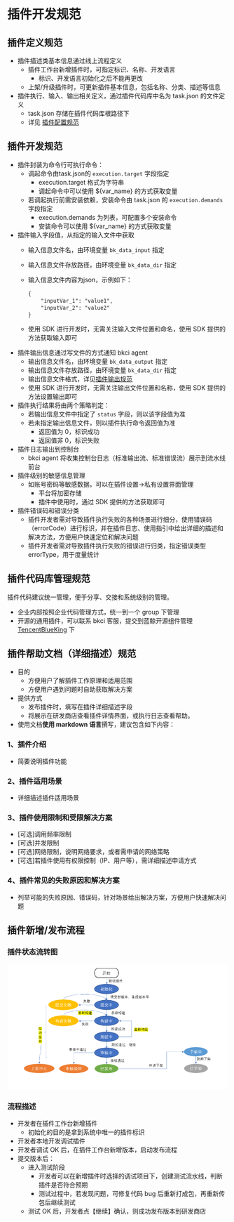 # 插件开发规范

## 插件定义规范

* 插件描述类基本信息通过线上流程定义
  * 插件工作台新增插件时，可指定标识、名称、开发语言
    * 标识、开发语言初始化之后不能再更改
  * 上架/升级插件时，可更新插件基本信息，包括名称、分类、描述等信息
* 插件执行、输入、输出相关定义，通过插件代码库中名为 task.json 的文件定义
  * task.json 存储在插件代码库根路径下
  * 详见 [插件配置规范](plugin-config.md)

## 插件开发规范

* 插件封装为命令行可执行命令：
  * 调起命令由task.json的 `execution.target` 字段指定
    * execution.target 格式为字符串
    * 调起命令中可以使用 ${var\_name} 的方式获取变量
  * 若调起执行前需安装依赖，安装命令由 task.json 的 `execution.demands` 字段指定
    * execution.demands 为列表，可配置多个安装命令
    * 安装命令可以使用 ${var\_name} 的方式获取变量
* 插件输入字段值，从指定的输入文件中获取
  * 输入信息文件名，由环境变量 `bk_data_input` 指定
  * 输入信息文件存放路径，由环境变量 `bk_data_dir` 指定
  * 输入信息文件内容为json，示例如下：

    ```text
    {
        "inputVar_1": "value1",
        "inputVar_2": "value2"
    }
    ```

  * 使用 SDK 进行开发时，无需关注输入文件位置和命名，使用 SDK 提供的方法获取输入即可
* 插件输出信息通过写文件的方式通知 bkci agent
  * 输出信息文件名，由环境变量 `bk_data_output` 指定
  * 输出信息文件存放路径，由环境变量 `bk_data_dir` 指定
  * 输出信息文件格式，详见[插件输出规范](plugin_output.md)
  * 使用 SDK 进行开发时，无需关注输出文件位置和名称，使用 SDK 提供的方法设置输出即可
* 插件执行结果将由两个策略判定：
  * 若输出信息文件中指定了 `status` 字段，则以该字段值为准
  * 若未指定输出信息文件，则以插件执行命令返回值为准
    * 返回值为 0，标识成功
    * 返回值非 0，标识失败
* 插件日志输出到控制台
  * bkci agent 将收集控制台日志（标准输出流、标准错误流）展示到流水线前台
* 插件级别的敏感信息管理
  * 如账号密码等敏感数据，可以在插件设置→私有设置界面管理
    * 平台将加密存储
    * 插件中使用时，通过 SDK 提供的方法获取即可
* 插件错误码和错误分类
  * 插件开发者需对导致插件执行失败的各种场景进行细分，使用错误码（errorCode）进行标识，并在插件日志、使用指引中给出详细的描述和解决方法，方便用户快速定位和解决问题
  * 插件开发者需对导致插件执行失败的错误进行归类，指定错误类型 errorType，用于度量统计

## 插件代码库管理规范

插件代码建议统一管理，便于分享、交接和系统级别的管理。

* 企业内部按照企业代码管理方式，统一到一个 group 下管理
* 开源的通用插件，可以联系 bkci 客服，提交到蓝鲸开源组件管理 [TencentBlueKing](https://github.com/TencentBlueKing) 下

## 插件帮助文档（详细描述）规范

* 目的
  * 方便用户了解插件工作原理和适用范围
  * 方便用户遇到问题时自助获取解决方案
* 提供方式
  * 发布插件时，填写在插件详细描述字段
  * 将展示在研发商店查看插件详情界面，或执行日志查看帮助。
* 使用文档**使用 markdown 语言**撰写，建议包含如下内容：

### 1、插件介绍 

* 简要说明插件功能

### 2、插件适用场景

* 详细描述插件适用场景

### 3、插件使用限制和受限解决方案

* \[可选\]调用频率限制
* \[可选\]并发限制
* \[可选\]网络限制，说明网络要求，或者需申请的网络策略
* \[可选\]若插件使用有权限控制（IP、用户等），需详细描述申请方式

### 4、插件常见的失败原因和解决方案

* 列举可能的失败原因、错误码，针对场景给出解决方案，方便用户快速解决问题

## 插件新增/发布流程

### 插件状态流转图

![png](../../../../assets/store_plugin_status.png)

### 流程描述

* 开发者在插件工作台新增插件
  * 初始化的目的是拿到系统中唯一的插件标识
* 开发者本地开发调试插件
* 开发者调试 OK 后，在插件工作台新增版本，启动发布流程
* 提交版本后：
  * 进入测试阶段
    * 开发者可以在新增插件时选择的调试项目下，创建测试流水线，判断插件是否符合预期
    * 测试过程中，若发现问题，可修复代码 bug 后重新打成包，再重新传包后继续测试
  * 测试 OK 后，开发者点【继续】确认，则成功发布版本到研发商店

